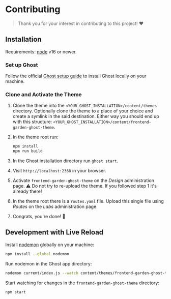 # Contributing

> Thank you for your interest in contributing to this project! ❤️

## Installation

Requirements: [node] v16 or newer.

### Set up Ghost

Follow the official [Ghost setup guide][ghost-setup] to install Ghost locally on
your machine.

### Clone and Activate the Theme

1. Clone the theme into the `<YOUR_GHOST_INSTALLATION>/content/themes`
   directory. Optionally clone the theme to a place of your choice and create
   a symlink in the said destination. Either way you should end up with this
   structure:
   `<YOUR_GHOST_INSTALLATION>/content/frontend-garden-ghost-theme`.

2. In the theme root run:

   ```bash
   npm install
   npm run build
   ```

3. In the Ghost installation directory run `ghost start`.

4. Visit `http://localhost:2368` in your browser.

5. Activate `frontend-garden-ghost-theme` on the _Design_ administration page.
   ⚠️ Do not try to re-upload the theme. If you followed step 1 it's already
   there!

6. In the theme root there is a `routes.yaml` file. Upload this single file
   using _Routes_ on the _Labs_ administration page.

7. Congrats, you're done! 🎉

## Development with Live Reload

Install [nodemon] globally on your machine:

```bash
npm install --global nodemon
```

Run nodemon in the Ghost app directory:

```bash
nodemon current/index.js --watch content/themes/frontend-garden-ghost-theme --ext hbs,js,css
```

Start watching for changes in the `frontend-garden-ghost-theme` directory:

```bash
npm start
```

[ghost-setup]: https://ghost.org/docs/setup/
[node]: https://nodejs.org
[nodemon]: https://nodemon.io
